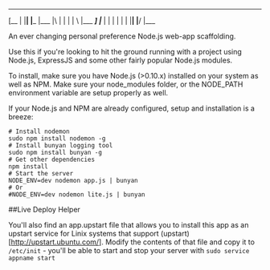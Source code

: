 ____ ____ ____ ____ ____ _  _ ____ ___  ____ 
[__  |    |__| |___ |___ |\ | |  | |  \ |___ 
___] |___ |  | |    |    | \| |__| |__/ |___ 
                                             
An ever changing personal preference Node.js web-app scaffolding.

Use this if you're looking to hit the ground running with a project using Node.js, ExpressJS and some other fairly popular Node.js modules.

To install, make sure you have Node.js (>0.10.x) installed on your system as well as NPM. Make sure your node_modules folder, or the NODE_PATH environment variable are setup properly as well.

If your Node.js and NPM are already configured, setup and installation is a breeze:

    # Install nodemon
    sudo npm install nodemon -g
    # Install bunyan logging tool
    sudo npm install bunyan -g
    # Get other dependencies
    npm install
    # Start the server
    NODE_ENV=dev nodemon app.js | bunyan
    # Or
    #NODE_ENV=dev nodemon lite.js | bunyan

##Live Deploy Helper

You'll also find an app.upstart file that allows you to install this app as an upstart service for Linix systems that support (upstart)[http://upstart.ubuntu.com/]. Modify the contents of that file and copy it to `/etc/init` - you'll be able to start and stop your server with `sudo service appname start`